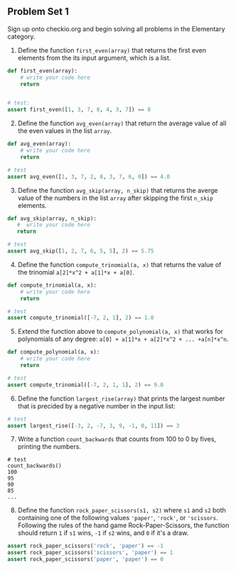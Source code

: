 Problem Set 1
------

Sign up onto checkio.org and begin solving all problems in the Elementary category. 

1. Define the function `first_even(array)` that returns the first even elements from the its input argument, which is a list.

```python
def first_even(array): 
    # write your code here
    return 


# test:
assert first_even([1, 3, 7, 8, 4, 3, 7]) == 8
```

2. Define the function `avg_even(array)` that return the average value of all the even values in the list `array`.

```python
def avg_even(array):
    # write your code here
    return 

# test
assert avg_even([1, 3, 7, 2, 8, 3, 7, 6, 0]) == 4.0
```

3. Define the function `avg_skip(array, n_skip)` that returns the averge value of the numbers in the list `array` after skipping the first `n_skip` elements. 

```python
def avg_skip(array, n_skip):
   #  write your code here 
   return 

# test
assert avg_skip([1, 2, 7, 6, 5, 5], 2) == 5.75
```

4. Define the function `compute_trinomial(a, x)` that returns the value of the trinomial `a[2]*x^2 + a[1]*x + a[0]`.

```python
def compute_trinomial(a, x):
    # write your code here
    return 

# test
assert compute_trinomial([-7, 2, 1], 2) == 1.0
```

5. Extend the function above to `compute_polynomial(a, x)` that works for polynomials of any degree: `a[0] + a[1]*x + a[2]*x^2 + ... +a[n]*x^n`.

```python
def compute_polynomial(a, x):
    # write your code here
    return 

# test 
assert compute_trinomial([-7, 2, 1, 1], 2) == 9.0
```

6. Define the function `largest_rise(array)` that prints the largest number that is precided by a negative number in the input list:

``` python
# test
assert largest_rise([-3, 2, -7, 3, 9, -1, 0, 11]) == 3
```

7. Write a function `count_backwards` that counts from 100 to 0 by fives, printing the numbers.

```pyhon
# test
count_backwards()
100
95
90
85
...
```

8. Define the function `rock_paper_scissors(s1, s2)` where `s1` and `s2` both containing one of the following values `'paper'`, `'rock'`, or `'scissors`. Following the rules of the hand game Rock-Paper-Scissors, the function should return `1` if `s1` wins, `-1` if `s2` wins, and `0` if it's a draw.

```python
assert rock_paper_scissors('rock', 'paper') == -1
assert rock_paper_scissors('scissors', 'paper') == 1
assert rock_paper_scissors('paper', 'paper') == 0
```
